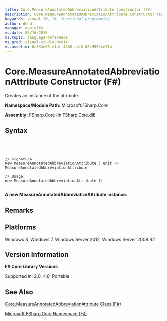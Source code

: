 ```yaml
---
title: Core.MeasureAnnotatedAbbreviationAttribute Constructor (F#)
description: Core.MeasureAnnotatedAbbreviationAttribute Constructor (F#)
keywords: visual f#, f#, functional programming
author: dend
manager: danielfe
ms.date: 05/16/2016
ms.topic: language-reference
ms.prod: visual-studio-dev14
ms.assetid: 0c333e66-e1bf-43b5-a4f0-08c9599ce714 
---
```


# Core.MeasureAnnotatedAbbreviationAttribute Constructor (F#)

Creates an instance of the attribute.

**Namespace/Module Path:** Microsoft.FSharp.Core

**Assembly:** FSharp.Core (in FSharp.Core.dll)


## Syntax



```




// Signature:
new MeasureAnnotatedAbbreviationAttribute : unit -> MeasureAnnotatedAbbreviationAttribute

// Usage:
new MeasureAnnotatedAbbreviationAttribute ()


```




**A new MeasureAnnotatedAbbreviationAttribute instance.**
## Remarks

## Platforms
Windows 8, Windows 7, Windows Server 2012, Windows Server 2008 R2


## Version Information
**F# Core Library Versions**

Supported in: 2.0, 4.0, Portable




## See Also
[Core.MeasureAnnotatedAbbreviationAttribute Class &#40;F&#35;&#41;](Core.MeasureAnnotatedAbbreviationAttribute-Class-%5BFSharp%5D.md)

[Microsoft.FSharp.Core Namespace &#40;F&#35;&#41;](Microsoft.FSharp.Core-Namespace-%5BFSharp%5D.md)

